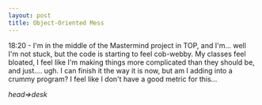 ```yaml
---
layout: post
title: Object-Oriented Mess
---
```


18:20 - I'm in the middle of the Mastermind project in TOP, and I'm... well I'm not stuck, but the code is starting to feel cob-webby. My classes feel bloated, I feel like I'm making things more complicated than they should be, and just.... ugh. I can finish it the way it is now, but am I adding into a crummy program? I feel like I don't have a good metric for this...

*head=>desk*